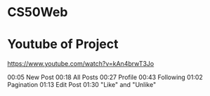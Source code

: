 # CS50Web

# Youtube of Project
https://www.youtube.com/watch?v=kAn4brwT3Jo

00:05 New Post
00:18 All Posts
00:27 Profile
00:43 Following
01:02 Pagination
01:13 Edit Post
01:30 "Like" and "Unlike"
